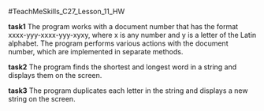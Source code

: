 #TeachMeSkills_C27_Lesson_11_HW

**task1**
The program works with a document number that has the format xxxx-yyy-xxxx-yyy-xyxy, 
where x is any number and y is a letter of the Latin alphabet. The program performs 
various actions with the document number, which are implemented in separate methods.

**task2**
The program finds the shortest and longest word in a string and displays them on the screen.

**task3**
The program duplicates each letter in the string and displays a new string on the screen.
